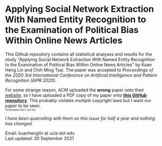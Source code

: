 # Applying Social Network Extraction With Named Entity Recognition to the Examination of Political Bias Within Online News Articles

This Github repository contains all statistical analyses and results for the study "Applying Social Network Extraction With Named Entity Recognition to the Examination of Political Bias Within Online News Articles" by Kuan Heng Lin and Chih Ming Tsai. The paper was accepted to *Proceedings of the 2020 3rd International Conference on Artificial Intelligence and Pattern Recognition (AIPR 2020)*.

For some strange reason, ACM uploaded the **wrong** paper onto their [website](https://dl.acm.org/doi/10.1145/3430199.3430219), so I have uploaded a PDF copy of my paper onto [**this GitHub repository**](https://github.com/kuan-heng-lin/ner-social-network-bias/blob/a19744de6347f99e51e4fe79572312c66cb38865/Kuan%20Heng%20Lin%20and%20Chih%20Ming%20Tsai%20-%20Applying%20Social%20Network%20Extraction%20with%20Named%20Entity%20Recognition%20to%20the%20Examination%20of%20Political%20Bias%20Within%20Online%20News%20Articles.pdf). This probably violates *multiple* copyright laws but I want our paper to be seen.<br /><sup><sub><sub>ACM please don't sue me.</sub></sub></sup>

*I have been quarrelling with them on this issue for half a year and nothing has changed.*

Email: kuanhenglin at ucla dot edu<br />
Last updated: 30 September 2021
